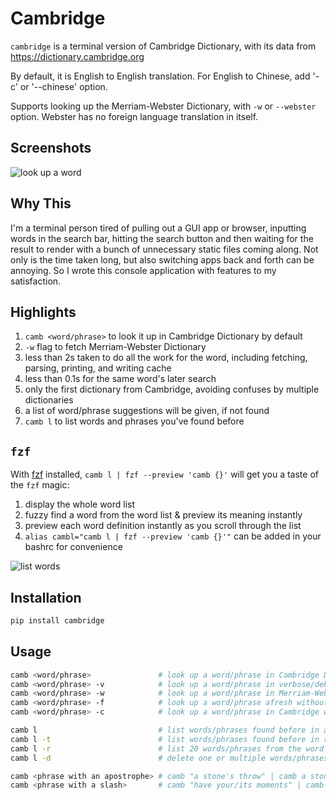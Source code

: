 # Cambridge

`cambridge` is a terminal version of Cambridge Dictionary, with its data from https://dictionary.cambridge.org

By default, it is English to English translation. For English to Chinese, add '-c' or '--chinese' option.

Supports looking up the Merriam-Webster Dictionary, with `-w` or `--webster` option. Webster has no foreign language translation in itself.

## Screenshots
![look up a word](/screenshots/word.png)

## Why This
I'm a terminal person tired of pulling out a GUI app or browser, inputting words in the search bar, hitting the search button and then waiting for the result to render with a bunch of unnecessary static files coming along. Not only is the time taken long, but also switching apps back and forth can be annoying. So I wrote this console application with features to my satisfaction.

## Highlights 
1. `camb <word/phrase>` to look it up in Cambridge Dictionary by default
2. `-w` flag to fetch Merriam-Webster Dictionary
3. less than 2s taken to do all the work for the word, including fetching, parsing, printing, and writing cache
4. less than 0.1s for the same word's later search
5. only the first dictionary from Cambridge, avoiding confuses by multiple dictionaries
6. a list of word/phrase suggestions will be given, if not found
7. `camb l` to list words and phrases you've found before

## `fzf`
With [fzf](https://github.com/junegunn/fzf) installed, `camb l | fzf --preview 'camb {}'` will get you a taste of the `fzf` magic: 
1. display the whole word list
2. fuzzy find a word from the word list & preview its meaning instantly 
3. preview each word definition instantly as you scroll through the list
4. `alias cambl="camb l | fzf --preview 'camb {}'"` can be added in your bashrc for convenience

![list words](/screenshots/fzf.png)

## Installation
```python
pip install cambridge
```

## Usage
```bash
camb <word/phrase>               # look up a word/phrase in Cambridge Dictionary
camb <word/phrase> -v            # look up a word/phrase in verbose/debug mode
camb <word/phrase> -w            # look up a word/phrase in Merriam-Webster Dictionary
camb <word/phrase> -f            # look up a word/phrase afresh without using cache
camb <word/phrase> -c            # look up a word/phrase in Cambridge with Chinese translation

camb l                           # list words/phrases found before in alphabetical order
camb l -t                        # list words/phrases found before in reverse chronological order
camb l -r                        # list 20 words/phrases from the word list randomly 
camb l -d                        # delete one or multiple words/phrases(seperated by ",") from the list

camb <phrase with an apostrophe> # camb "a stone's throw" | camb a stone\'s throw
camb <phrase with a slash>       # camb "have your/its moments" | camb have your\/its moments
```
